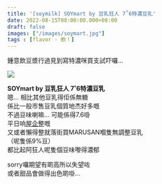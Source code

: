 ```yaml
---
title: '[soymilk] SOYmart by 豆乳狂人 7˚6特濃豆乳'
date: 2022-08-15T08:00:00.000+08:00
draft: false
images: ["/images/soymart.jpg"]
tags : [flavor - 飲！]
---
```


鍾意飲豆漿行過見到寫特濃咪買支試吓囉...

![](/images/soymart1.jpg)

**SOYmart by 豆乳狂人 7˚6特濃豆乳**  
嗯... 相比其他豆乳得佢係無糖  
係比一般市售豆乳個質地杰好多嘅  
不過豆味喇嘛... 
可能係得7.6啩  
平日响[屋企整](https://hidie.net/gingersoymilk/)嘅  
又或者懶得整就落街買MARUSAN嗰隻無調整豆乳  
（呢隻係9%豆）  
都比起阿狂人呢隻個豆味嚟得濃郁  
  
sorry囉期望有啲高所以失望咗  
或者甜品會做得出色啲啩...  
